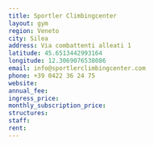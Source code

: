 ```yaml
---
title: Sportler Climbingcenter
layout: gym
region: Veneto
city: Silea
address: Via combattenti alleati 1
latitude: 45.6513442993164
longitude: 12.3069076538086
email: info@sportlerclimbingcenter.com
phone: +39 0422 36 24 75
website: 
annual_fee: 
ingress_price: 
monthly_subscription_price: 
structures: 
staff: 
rent: 
---
```


